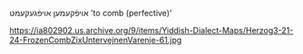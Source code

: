 אויפֿקעמען
אויפֿגעקעמט
'to comb (perfective)'

https://ia802902.us.archive.org/9/items/Yiddish-Dialect-Maps/Herzog3-21-24-FrozenCombZixUntervejnenVarenje-61.jpg